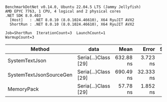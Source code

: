 ```

BenchmarkDotNet v0.14.0, Ubuntu 22.04.5 LTS (Jammy Jellyfish)
AMD EPYC 7763, 1 CPU, 4 logical and 2 physical cores
.NET SDK 8.0.403
  [Host]   : .NET 8.0.10 (8.0.1024.46610), X64 RyuJIT AVX2
  ShortRun : .NET 8.0.10 (8.0.1024.46610), X64 RyuJIT AVX2

Job=ShortRun  IterationCount=3  LaunchCount=1  
WarmupCount=3  

```
| Method                  | data                 | Mean      | Error     | StdDev   | Min       | Max       | Gen0   | Allocated |
|------------------------ |--------------------- |----------:|----------:|---------:|----------:|----------:|-------:|----------:|
| SystemTextJson          | Seria(...)Class [29] | 632.88 ns |  3.723 ns | 0.204 ns | 632.65 ns | 633.01 ns | 0.0038 |     392 B |
| SystemTextJsonSourceGen | Seria(...)Class [29] | 690.49 ns | 32.333 ns | 1.772 ns | 689.25 ns | 692.52 ns | 0.0048 |     464 B |
| MemoryPack              | Seria(...)Class [29] |  57.78 ns |  1.852 ns | 0.101 ns |  57.67 ns |  57.87 ns | 0.0014 |     120 B |
